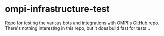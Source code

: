 # ompi-infrastructure-test
Repo for testing the various bots and integrations with OMPI's GitHub
repo.  There's nothing interesting in this repo, but it does build fast
for tests...
